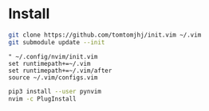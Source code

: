 # Install

```sh
git clone https://github.com/tomtomjhj/init.vim ~/.vim
git submodule update --init
```

```vim
" ~/.config/nvim/init.vim
set runtimepath+=~/.vim
set runtimepath+=~/.vim/after
source ~/.vim/configs.vim
```

```sh
pip3 install --user pynvim
nvim -c PlugInstall
```
